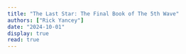 ```yaml
---
title: "The Last Star: The Final Book of The 5th Wave"
authors: ["Rick Yancey"]
date: "2024-10-01"
display: true
read: true
---
```


